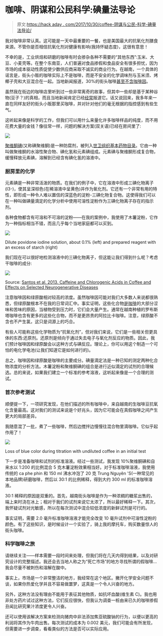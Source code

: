 # 咖啡、阴谋和公民科学:碘量法导论

> 原文:[https://hack aday . com/2017/10/30/coffee-阴谋与公民-科学-碘量法导论/](https://hackaday.com/2017/10/30/coffee-conspiracy-and-citizen-science-an-introduction-to-iodometry/)

我对咖啡非常认真。这可能是一天中最重要的一餐，也是美国最大的抗氧化剂膳食来源。不管你是否相信抗氧化剂对健康有影响(我持怀疑态度)，这很有意思！

不幸的是，工业烘焙和研磨的咖啡有时会掺杂各种不需要的“其他东西”:玉米、大豆、小麦壳等。在整个东南亚，人们普遍对食品掺假和食品安全有很多担忧，因为市场的成本驱动性质促使少数供应商采取不诚实的商业行为。在越南，一个具体的谣言是，街头小贩的咖啡实际上不是咖啡，而是不安全的化学调味剂与玉米须、烤椰子壳和大豆混合在一起。当地新闻报道，30%的街头咖啡[甚至不含咖啡因](http://tuoitrenews.vn/business/35885/survey-finds-30-percent-of-coffee-in-vietnam-has-no-caffeine)。

虽然我在街边的咖啡店里听到过一些非常离奇的故事，但其中一些却是基于某种谷物(豆子？)的真相，而且当地新闻肯定已经[经常](http://www.thanhniennews.com/society/coffee-makers-use-chemicals-soy-beans-corn-no-real-coffee-5604.html)报道它。话又说回来，我多年来一直在同样友好的街头小贩那里买咖啡，并对针对他们的毫无根据的指控感到有些生气。

这听起来像是科学的工作，但我们可以用什么来量化许多咖啡样品的纯度，而不用花费大量的金钱？像往常一样，问题的解决方案(双关语)已经在房间里了:

![](../Images/c56dada6f2ea24c8b9250ac279ff5385.png)

[聚维酮碘](http://en.wikipedia.org/wiki/Povidone-iodine)(又称碘聚维酮)是一种防腐剂，被列入[世卫组织基本药物目录](http://en.wikipedia.org/wiki/WHO_Model_List_of_Essential_Medicines)。它由一种叫做聚维酮的水溶性聚合物、碘化氢和元素碘组成。元素碘与聚维酮形成复合物，缓慢释放元素碘，溶解到已经含有碘化氢的溶液中。

### 厨房里的化学

元素碘是一种非常活泼的物质。在我们的例子中，它在溶液中形成三碘化物离子(I3-)，使其呈深棕色(在稀溶液中呈黄色)并作为氧化剂。它还有一个非常有用的特性，即形成一种令人难以置信的深蓝色的淀粉-三碘化物复合物。这使得我们可以在一种叫做碘量滴定的化学分析中使用可溶性淀粉作为三碘化物离子存在的指示剂。

各种食物都含有可溶和不可溶的淀粉——在我的案例中，我使用了木薯淀粉，它作为一种指标相当不错，而且几乎每个当地家庭都可以买到。

![](../Images/a229ee94430afcb33163cb9460ec793a.png)

Dilute povidone iodine solution, about 0.1% (left) and prepared reagent with an excess of starch (right)

我们现在可以很好地检测溶液中的三碘化物离子，但这能让我们得到什么呢？考虑干咖啡的成分:

![](../Images/01bce735ecaf1e1cb7962e679793b626.png)

Source: [Santos et al. 2013\. Caffeine and Chlorogenic Acids in Coffee and Effects on Selected Neurogenerative Diseases](https://www.researchgate.net/publication/265124171_Journal_of_Pharmaceutical_and_Scientific_Innovation_CAFFEINE_AND_CHLOROGENIC_ACIDS_IN_COFFEE_AND_EFFECTS_ON_SELECTED_NEURODEGENERATIVE_DISEASES)

注意咖啡因和绿原酸相对较高的浓度。虽然咖啡因可能对我们大多数人来说都很熟悉，但绿原酸根本不在我的日常词汇中。事实证明，这些化合物[是咖啡](http://www.coffeechemistry.com/chemistry/acids/chlorogenic-acid)的大部分涩味和苦味的原因，当植物受到压力时，它们会大量产生。通常在越南种植的罗布斯塔咖啡也含有更多的这些化合物，而不是更昂贵的阿拉比卡咖啡。注意，绿原酸不含也不产生氯，这只是词源上的巧合。

有些人可能称这些化学物质为“抗氧化剂”，但对我们来说，它们是一些相关但更具体的东西:还原剂。还原剂是倾向于通过失去电子与氧化剂反应的物质。因此，我们预计咖啡因和绿原酸会以这种方式与碘反应。理论上，你可以用这个制造一个可怕的电化学电池(让我们知道它是如何进行的)。

总之，咖啡因和绿原酸是咖啡的主要成分。碘量滴定法是一种已知的测定两种化合物浓度的分析方法。木薯淀粉和聚维酮碘的组合是进行近似滴定的试剂的合理候选。总的来说，如果我们建立一个标准的参考溶液，这听起来像是一个合理的测试。

### 首次参考测试

顺便提一下，一项研究发现，在他们描述的所有咖啡中，来自越南的生咖啡豆抗氧化含量最高。这对我们的测试来说是个好兆头，因为它可能会在真假咖啡之间产生更大的局部差异。

我随意混了一批，煮了一些咖啡，然后边搅拌边慢慢往混合物里滴咖啡。它似乎起作用了！

![](../Images/58231583a4655fcb447e8929b175fd01.png)

Loss of blue color during titration with undiluted coffee in an initial test

下一步是准备咖啡和试剂的标准溶液。经过一些测试，我发现 10%聚维酮碘和自来水以 1:200 的比例混合 5 克木薯淀粉效果相当好。对于标准咖啡溶液，我使用传统的 ca phe phin 和 150 ml 沸水冲泡了 20 克 Trung Nguyên 'S(一种常见的本地品牌)研磨咖啡，然后以 30:1 的比例稀释，得到大约 300 ml 的标准咖啡溶液。

30:1 稀释的原因是双重的。首先，越南街头咖啡是作为一种浓稠的糖浆出售的，端上来时浇在冰上；相对于我们的试剂来说它太浓了，所以最好稀释一下。其次，我怀疑试剂对光敏感，所以在每次测试中混合较低浓度的新鲜试剂是可行的。

事实证明，需要 2.0 毫升标准咖啡溶液才能完全改变 10 毫升试剂中可溶性淀粉的颜色。有了这些知识，是时候设计一个实验了，骑上我的摩托车，购买数量惊人的街头咖啡。

### 科学咖啡之旅

请继续关注——样本需要一段时间来处理，但我们将在几天内得到结果，以及对研究设计的完整描述。我还会去当地人称之为“死亡市场”的地方寻找所谓的假咖啡…我会尽量不被刺伤和溶解在酸中。

事实上，市场是一个非常整洁的地方，我经常在这个地区。撇开化学安全问题不谈，如果你热爱化学并且不容易做噩梦，这真是一个令人兴奋的地方。

另外，这种方法没有理由不能用于表征其他物质，如抗坏血酸(维生素 C)。我也用非处方药片试过这种方法，它们反应很快，但我认为调查一桩由来已久的咖啡掺假丑闻比研究果汁浓度更令人兴奋。

还可以使用该解决方案来检测向猪肉中非法添加焦亚硫酸钠的行为，以便以更高的利润将其作为牛肉出售。每次测试的成本为 0.002 美元，我们可能会有所发现，但需要进一步调查，看看类似的方法是否可以实际应用。